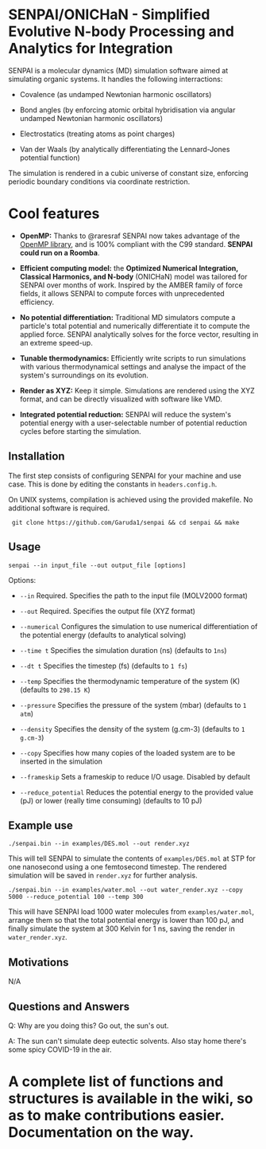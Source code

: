 # SENPAI/ONICHaN - Simplified Evolutive N-body Processing and Analytics for Integration

SENPAI is a molecular dynamics (MD) simulation software aimed at simulating organic systems. It handles  the following interractions:

- Covalence (as undamped Newtonian harmonic oscillators)

- Bond angles (by enforcing atomic orbital hybridisation via angular undamped Newtonian harmonic oscillators)

- Electrostatics (treating atoms as point charges)

- Van der Waals (by analytically differentiating the Lennard-Jones potential function)

The simulation is rendered in a cubic universe of constant size, enforcing periodic boundary conditions via coordinate restriction.

# Cool features

- **OpenMP:** Thanks to @raresraf SENPAI now takes advantage of the [OpenMP library](https://www.openmp.org/), and is 100% compliant with the C99 standard. **SENPAI could run on a Roomba**.

- **Efficient computing model:** the **Optimized Numerical Integration, Classical Harmonics, and N-body** (ONICHaN) model was tailored for SENPAI over months of work. Inspired by the AMBER family of force fields, it allows SENPAI to compute forces with unprecedented efficiency.

- **No potential differentiation:** Traditional MD simulators compute a particle's total potential and numerically differentiate it to compute the applied force. SENPAI analytically solves for the force vector, resulting in an extreme speed-up.

- **Tunable thermodynamics:** Efficiently write scripts to run simulations with various thermodynamical settings and analyse the impact of the system's surroundings on its evolution.

- **Render as XYZ:** Keep it simple. Simulations are rendered using the XYZ format, and can be directly visualized with software like VMD.

- **Integrated potential reduction:** SENPAI will reduce the system's potential energy with a user-selectable number of potential reduction cycles before starting the simulation.

## Installation

The first step consists of configuring SENPAI for your machine and use case. This is done by editing the constants in `headers.config.h`.

On UNIX systems, compilation is achieved using the provided makefile. No additional software is required.

` git clone https://github.com/Garuda1/senpai && cd senpai && make`

## Usage

`senpai --in input_file --out output_file [options]`

Options:

- `--in` Required. Specifies the path to the input file (MOLV2000 format)

- `--out` Required. Specifies the output file (XYZ format)

- `--numerical` Configures the simulation to use numerical differentiation of the potential energy (defaults to analytical solving)

- `--time t` Specifies the simulation duration (ns) (defaults to `1ns`)

- `--dt t` Specifies the timestep (fs) (defaults to `1 fs`)

- `--temp` Specifies the thermodynamic temperature of the system (K) (defaults to `298.15 K`)

- `--pressure` Specifies the pressure of the system (mbar) (defaults to `1 atm`)

- `--density` Specifies the density of the system (g.cm-3) (defaults to `1 g.cm-3`)

- `--copy` Specifies how many copies of the loaded system are to be inserted in the simulation

- `--frameskip` Sets a frameskip to reduce I/O usage. Disabled by default

- `--reduce_potential` Reduces the potential energy to the provided value (pJ) or lower (really time consuming) (defaults to 10 pJ)

## Example use

`./senpai.bin --in examples/DES.mol --out render.xyz`

This will tell SENPAI to simulate the contents of `examples/DES.mol` at STP for one nanosecond using a one femtosecond timestep. The rendered simulation will be saved in `render.xyz` for further analysis.

`./senpai.bin --in examples/water.mol --out water_render.xyz --copy 5000 --reduce_potential 100 --temp 300`

This will have SENPAI load 1000 water molecules from `examples/water.mol`, arrange them so that the total potential energy is lower than 100 pJ, and finally simulate the system at 300 Kelvin for 1 ns, saving the render in `water_render.xyz`.

## Motivations

N/A

## Questions and Answers

Q: Why are you doing this? Go out, the sun's out.

A: The sun can't simulate deep eutectic solvents. Also stay home there's some spicy COVID-19 in the air.

# A complete list of functions and structures is available in the wiki, so as to make contributions easier. Documentation on the way.
